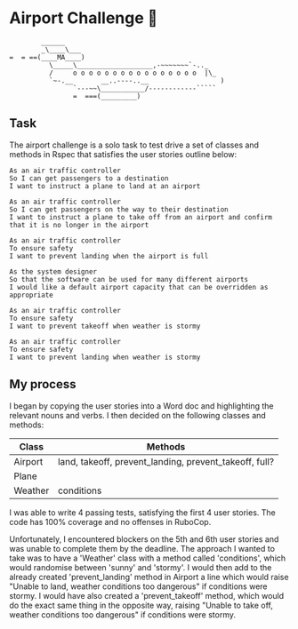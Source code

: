 Airport Challenge 🛫
=================

```
        ______
        _\____\___
=  = ==(____MA____)
          \_____\___________________,-~~~~~~~`-.._
          /     o o o o o o o o o o o o o o o o  |\_
          `~-.__       __..----..__                  )
                `---~~\___________/------------`````
                =  ===(_________)

```

Task
-----

The airport challenge is a solo task to test drive a set of classes and methods in Rspec that satisfies the user stories outline below: 

```
As an air traffic controller 
So I can get passengers to a destination 
I want to instruct a plane to land at an airport

As an air traffic controller 
So I can get passengers on the way to their destination 
I want to instruct a plane to take off from an airport and confirm that it is no longer in the airport

As an air traffic controller 
To ensure safety 
I want to prevent landing when the airport is full 

As the system designer
So that the software can be used for many different airports
I would like a default airport capacity that can be overridden as appropriate

As an air traffic controller 
To ensure safety 
I want to prevent takeoff when weather is stormy 

As an air traffic controller 
To ensure safety 
I want to prevent landing when weather is stormy 
```

My process
-----

I began by copying the user stories into a Word doc and highlighting the relevant nouns and verbs. I then decided on the following classes and methods:

Class | Methods
------------ | -------------
Airport | land, takeoff, prevent_landing, prevent_takeoff, full?
Plane | 
Weather | conditions


I was able to write 4 passing tests, satisfying the first 4 user stories. The code has 100% coverage and no offenses in RuboCop.

Unfortunately, I encountered blockers on the 5th and 6th user stories and was unable to complete them by the deadline. The approach I wanted to take was to have a 'Weather' class with a method called 'conditions', which would randomise between 'sunny' and 'stormy'. I would then add to the already created 'prevent_landing' method in Airport a line which would raise "Unable to land, weather conditions too dangerous" if conditions were stormy. I would have also created a 'prevent_takeoff' method, which would do the exact same thing in the opposite way, raising "Unable to take off, weather conditions too dangerous" if conditions were stormy.